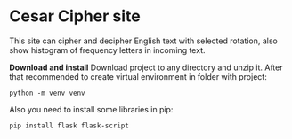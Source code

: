 # Cesar Cipher site
This site can cipher and decipher English text with selected rotation, also show histogram of frequency letters in incoming text.

**Download and install**
Download project to any directory and unzip it. After that recommended to create virtual environment in folder with project:

    python -m venv venv
Also you need to install some libraries in pip:

    pip install flask flask-script

<!--stackedit_data:
eyJoaXN0b3J5IjpbMTkzNDEyNjQ3XX0=
-->